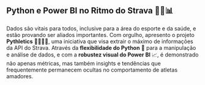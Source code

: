 ## Python e Power BI no Ritmo do Strava 🏃‍♂️📊

Dados são vitais para todos, inclusive para a área do esporte e da saúde, e estão provando ser aliados importantes. Com orgulho, apresento o projeto **Pythletics** 🚴‍♀️🏋️‍♂️, uma iniciativa que visa extrair o máximo de informações da API do Strava. Através da **flexibilidade do Python** 🐍 para a manipulação e análise de dados, e com a **robustez visual do Power BI** 📈, é demonstrado não apenas métricas, mas também insights e tendências que frequentemente permanecem ocultas no comportamento de atletas amadores.